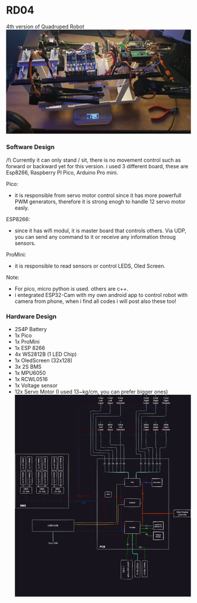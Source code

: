 # RD04
4th version of Quadruped Robot
[![Videoyu izleyin](https://github.com/TkRsln/RD04/blob/main/images/20231010_022251.jpg?raw=true)](https://drive.google.com/uc?export=preview&id=1Ul3iIr05DEfP9j2DYClbEVV6FFiqz9FY)


### Software Design
/!\ Currently it can only stand / sit, there is no movement control such as forward or backward yet for this version.
i used 3 different board, these are Esp8266, Raspberry PI Pico, Arduino Pro mini.

Pico:
- it is responsible from servo motor control since it has more powerfull PWM generators, therefore it is strong enogh to handle 12 servo motor easly.

ESP8266:
- since it has wifi modul, it is master board that controls others. Via UDP, you can send any command to it or receive any information throug sensors.

ProMini:
- it is responsible to read sensors or control LEDS, Oled Screen.

Note:
- For pico, micro python is used. others are c++. 
- i entegrated ESP32-Cam with my own android app to control robot with camera from phone, when i find all codes i will post also these too!
 
### Hardware Design
- 2S4P Battery
- 1x Pico
- 1x ProMini
- 1x ESP 8266
- 4x WS2812B (1 LED Chip)
- 1x OledScreen (32x128)
- 3x 2S BMS
- 1x MPU6050
- 1x RCWL0516
- 1x Voltage sensor
- 12x Servo Motor (I used 13~kg/cm, you can prefer bigger ones)
![alt text](https://github.com/TkRsln/RD04/blob/main/images/RoboV2.drawio%20(6).png?raw=true)


